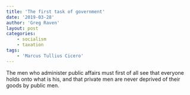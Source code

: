 ```yaml
---
title: 'The first task of government'
date: '2019-03-28'
author: 'Greg Raven'
layout: post
categories:
    - socialism
    - taxation
tags:
    - 'Marcus Tullius Cicero'
---
```


The men who administer public affairs must first of all see that everyone holds onto what is his, and that private men are never deprived of their goods by public men.